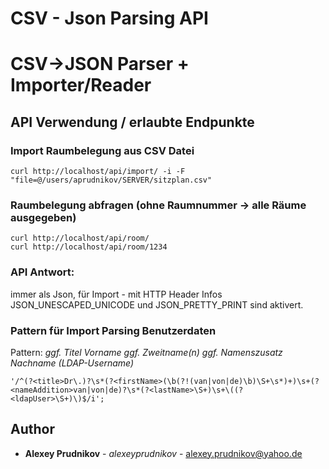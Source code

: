 # CSV - Json Parsing API
# CSV->JSON Parser + Importer/Reader


## API Verwendung / erlaubte Endpunkte

### Import Raumbelegung aus CSV Datei
```
curl http://localhost/api/import/ -i -F "file=@/users/aprudnikov/SERVER/sitzplan.csv"
```

### Raumbelegung abfragen (ohne Raumnummer -> alle Räume ausgegeben)
```
curl http://localhost/api/room/
curl http://localhost/api/room/1234
```

### API Antwort:
immer als Json, für Import - mit HTTP Header Infos
JSON_UNESCAPED_UNICODE und JSON_PRETTY_PRINT sind aktivert.

### Pattern für Import Parsing Benutzerdaten
Pattern: *ggf. Titel Vorname ggf. Zweitname(n) ggf. Namenszusatz Nachname (LDAP-Username)*
```
'/^(?<title>Dr\.)?\s*(?<firstName>(\b(?!(van|von|de)\b)\S+\s*)+)\s+(?<nameAddition>van|von|de)?\s*(?<lastName>\S+)\s+\((?<ldapUser>\S+)\)$/i';
```

## Author

* **Alexey Prudnikov** - *alexeyprudnikov* - [alexey.prudnikov@yahoo.de](mailto:alexey.prudnikov@yahoo.de)
